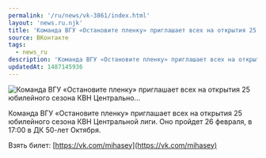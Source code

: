 ```yaml
---
permalink: '/ru/news/vk-3861/index.html'
layout: 'news.ru.njk'
title: 'Команда ВГУ «Остановите пленку» приглашает всех на открытия 25 юбилейного сезона КВН Центрально'
source: ВКонтакте
tags:
  - news_ru
description: 'Команда ВГУ «Остановите пленку» приглашает всех на открытия 25 юбилейного сезона КВН Центрально…'
updatedAt: 1487145936
---
```

![Команда ВГУ «Остановите пленку» приглашает всех на открытия 25 юбилейного сезона КВН Центрально…](https://sun9-20.userapi.com/impf/c637723/v637723484/5233d/jXrXvxjR3FM.jpg?size=1280x956&quality=96&proxy=1&sign=34b72b3eafa9dd36866b9b62e5cc456f&c_uniq_tag=464M_ZAfiia-obOboMb0OHj9MeaVrAa51QC47nyjlKg&type=album)

Команда ВГУ «Остановите пленку» приглашает всех на открытия 25 юбилейного сезона КВН Центральной лиги. Оно пройдет 26 февраля, в 17:00 в ДК 50-лет Октября.

Взять билет: [https://vk.com/mihasey](https://vk.com/mihasey)
